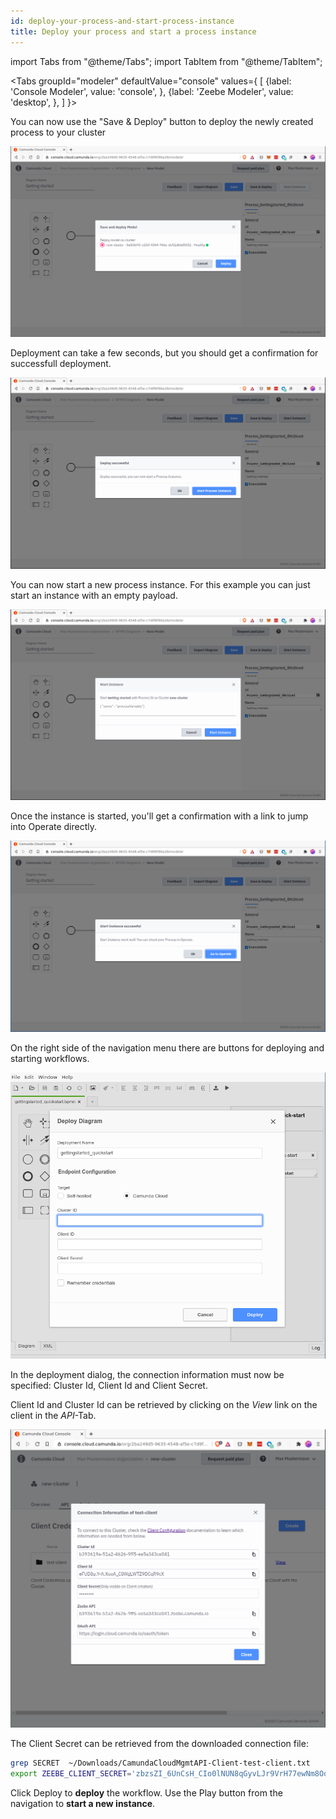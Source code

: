 ```yaml
---
id: deploy-your-process-and-start-process-instance
title: Deploy your process and start a process instance
---
```



import Tabs from "@theme/Tabs";
import TabItem from "@theme/TabItem";

<Tabs groupId="modeler" defaultValue="console" values={
    [
        {label: 'Console Modeler', value: 'console', },
        {label: 'Zeebe Modeler', value: 'desktop', },
    ]
}>


<TabItem value='console'>

You can now use the "Save & Deploy" button to deploy the newly created process to your cluster

![console-modeler-deploy](./img/cloud-modeler-deploy.png)

Deployment can take a few seconds, but you should get a confirmation for successfull deployment.

![console-modeler-deploy-successfull](./img/cloud-modeler-deploy-successfull.png)

You can now start a new process instance. For this example you can just start an instance with an empty payload.

![console-modeler-start-instance](./img/cloud-modeler-start-instance.png)

Once the instance is started, you'll get a confirmation with a link to jump into Operate directly.

![console-modeler-start-instance-done](./img/cloud-modeler-start-instance-done.png)


</TabItem>


<TabItem value='desktop'>

On the right side of the navigation menu there are buttons for deploying and starting workflows.

![zeebe-modeler-deploy](./img/zeebe-modeler-deploy.png)

In the deployment dialog, the connection information must now be specified: Cluster Id, Client Id and Client Secret.

 Client Id and Cluster Id can be retrieved by clicking on the _View_ link on the client in the _API_-Tab.


![cluster-details-created-client-view](./img/cluster-details-created-client-view.png)

The Client Secret can be retrieved from the downloaded connection file:


```bash
grep SECRET  ~/Downloads/CamundaCloudMgmtAPI-Client-test-client.txt
export ZEEBE_CLIENT_SECRET='zbzsZI_6UnCsH_CIo0lNUN8qGyvLJr9VrH77ewNm8Oq3elvhPvV7g.QmJGydzOLo' 
```

Click Deploy to **deploy** the workflow. Use the Play button from the navigation to **start a new instance**.

</TabItem>
</Tabs>
